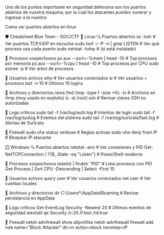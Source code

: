 


Uno de los puntos importante en seguridad defensiva son los puertos abiertos de nuestra maquina, por la cual los atacantes pueden vunerar y ingresar a la nuestra

Como ver puertos abiertos en linux


🛡️ Cheatsheet Blue Team – SOC/CTF
🐧 Linux
🔍 Puertos abiertos
ss -tuln                     # Ver puertos TCP/UDP en escucha
sudo lsof -i -P -n | grep LISTEN   # Ver qué proceso usa cada puerto
sudo netstat -tulnp          # (si está instalado)

👀 Procesos sospechosos
ps aux --sort=-%mem | head -10     # Top procesos por memoria
ps aux --sort=-%cpu | head -10     # Top procesos por CPU
sudo pstree -p                     # Ver árbol de procesos

🧑 Usuarios activos
who                              # Ver usuarios conectados
w                                # Ver usuarios + procesos
last -n 10                       # Últimos 10 logins

📂 Archivos y directorios raros
find /tmp -type f -size +0c -ls   # Archivos en /tmp (muy usado en exploits)
ls -al /root/.ssh                 # Revisar claves SSH no autorizadas

📜 Logs críticos
sudo tail -f /var/log/auth.log    # Intentos de login
sudo tail -f /var/log/syslog      # Eventos del sistema
sudo tail -f /var/log/suricata/fast.log   # Alertas de Suricata

🧱 Firewall
sudo ufw status verbose           # Reglas activas
sudo ufw deny from IP             # Bloquear IP atacante

🪟 Windows
🔍 Puertos abiertos
netstat -ano                      # Ver conexiones y PID
Get-NetTCPConnection | ?{$_.State -eq "Listen"}  # PowerShell moderno

👀 Procesos sospechosos
tasklist | findstr "PID"          # Lista procesos con PID
Get-Process | Sort CPU -Descending | Select -First 10

🧑 Usuarios activos
query user                        # Ver usuarios conectados
net user                          # Ver cuentas locales

📂 Archivos y directorios
dir C:\Users\*\AppData\Roaming   # Revisar persistencia en AppData

📜 Logs críticos
Get-EventLog Security -Newest 20  # Últimos eventos de seguridad
wevtutil qe Security /c:20 /f:text /rd:true

🧱 Firewall
netsh advfirewall show allprofiles
netsh advfirewall firewall add rule name="Block Attacker" dir=in action=block remoteip=IP
